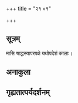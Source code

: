 +++
title = "२१ ०१"

+++
## सूत्रम्
मासि श्राद्धस्यापरपक्षे यथोपदेशं कालाः।
## अनाकुला

## गृह्यतात्पर्यदर्शनम्

